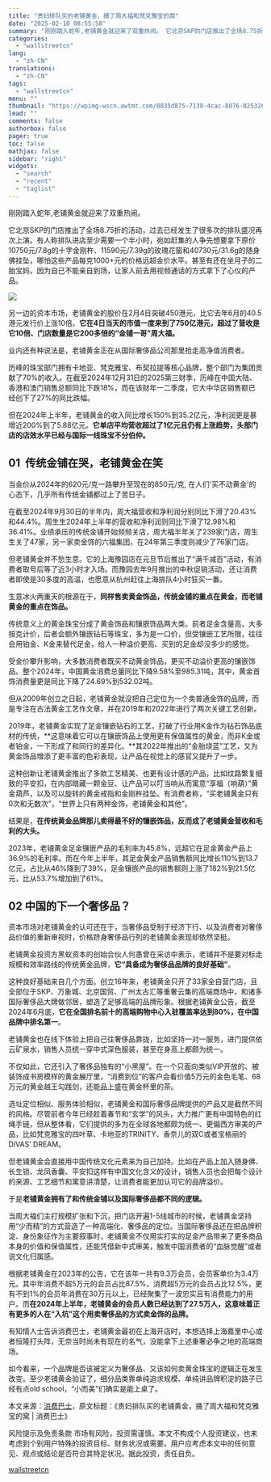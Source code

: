 ```yaml
---
title: "贵妇排队买的老铺黄金，捅了周大福和梵克雅宝的窝"
date: "2025-02-10 08:55:58"
summary: "刚刚踏入蛇年,老铺黄金就迎来了双重热闹。 它北京SKP的门店推出了全场8.75折的活动，过去已经发生..."
categories:
  - "wallstreetcn"
lang:
  - "zh-CN"
translations:
  - "zh-CN"
tags:
  - "wallstreetcn"
menu: ""
thumbnail: "https://wpimg-wscn.awtmt.com/8835d875-7138-4cac-8076-825326159d84.jpeg"
lead: ""
comments: false
authorbox: false
pager: true
toc: false
mathjax: false
sidebar: "right"
widgets:
  - "search"
  - "recent"
  - "taglist"
---
```


刚刚踏入蛇年,老铺黄金就迎来了双重热闹。

它北京SKP的门店推出了全场8.75折的活动，过去已经发生了很多次的排队盛况再次上演。有人称排队进店至少需要一个半小时，宛如赶集的人争先想要拿下原价10750元/7.8g的十字金刚杵、11590元/7.39g的玫瑰花窗和40730元/31.6g的随身佛挂坠，哪怕这些产品每克1000+元的价格远超金价水平。甚至有还在坐月子的二胎宝妈，因为自己不能亲自到场，让家人前去用视频通话的方式拿下了心仪的产品。

![](https://wpimg-wscn.awtmt.com/d7b2cf98-fe3a-4e89-91f2-e2154dc235f0.png)

另一边的资本市场，老铺黄金的股价在2月4日突破450港元，比它去年6月的40.5港元发行价上涨10倍。**它在4日当天的市值一度来到了750亿港元，超过了营收是它10倍、门店数量是它200多倍的“金铺一哥”周大福。**

业内还有种说法是，老铺黄金正在从国际奢侈品公司那里抢走高净值消费者。

历峰的珠宝部门拥有卡地亚、梵克雅宝、布契拉提等核心品牌，整个部门为集团贡献了70%的收入。在截至2024年12月31日的2025第三财季，历峰在中国大陆、香港和澳门销售总额同比下跌18%，而在该财年一二季度，它大中华区销售额已经创下了27%的同比跌幅。

但在2024年上半年，老铺黄金的收入同比增长150%到35.2亿元，净利润更是暴增近200%到了5.88亿元。**它单店平均营收超过了1亿元且仍有上涨趋势，头部门店的店效水平已经与国际一线珠宝不分伯仲。**

01  传统金铺在哭，老铺黄金在笑
-----------------

当金价从2024年的620元/克一路攀升至现在的850元/克, 在人们'买不动黄金'的心态下，几乎所有传统金铺都过上了苦日子。

在截至2024年9月30日的半年内，周大福营收和净利润分别同比下滑了20.43%和44.4%。周生生2024年上半年的营收和净利润则同比下滑了12.98%和36.41%。业绩承压的传统金铺开始频频关店，周大福半年关了239家门店，周生生关了47家，另一家卖金饰的六福集团，在24年第三季度则减少了76家门店。

但老铺黄金并不愁生意。它的上海豫园店在元旦节后推出了“满千减百”活动，有消费者取号后等了近3小时才入场。而豫园去年9月推出的中秋促销活动，还让消费者即使是30多度的高温，也愿意从杭州赶往上海排队4小时狂买一番。

生意冰火两重天的根源在于，**同样售卖黄金饰品，传统金铺的重点在黄金，而老铺黄金的重点在饰品。**

传统意义上的黄金珠宝分成了黄金饰品和镶嵌饰品两大类。前者足金含量高，大多按克计价，后者会额外镶嵌钻石等珠宝，多为是一口价，但受镶嵌工艺所限，往往会用铂金、K金来替代足金，给人一种溢价更高、买到的足金却没多少的感觉。

受金价攀升影响，大多数消费者既买不动黄金饰品，更买不动溢价更高的镶嵌饰品。整个2024年，中国黄金消费总量同比下降9.58%至985.31吨，其中，黄金首饰消费量更是同比下降了24.69%到532.02吨。

但从2009年创立之日起，老铺黄金就没把自己定位为一个卖普通金饰的品牌，而是专注在古法黄金工艺作文章，并在2019年和2022年进行了两次关键工艺创新。

2019年，老铺黄金实现了足金镶嵌钻石的工艺，打破了行业用K金作为钻石饰品底材的传统，**这意味着它可以在镶嵌饰品上使用更有保值属性的黄金，而非K金或者铂金，一下形成了和同行的差异化。**其2022年推出的“金胎烧蓝”工艺，又为黄金饰品增添了更丰富的色彩表现，让产品在视觉上的感官又提升了一步。

这种创新让老铺黄金推出了多款工艺精美、也更有设计感的产品，比如纹路繁复细致的平安扣，在内部暗藏一颗金豆、让产品可以叮当响从而寓意“享福（响葫）”黄金葫芦，以及可以旋转的黄金戒指和金刚杵挂坠。有消费者称，“买老铺黄金只有0次和无数次”，“世界上只有两种金饰，老铺黄金和其他”。

结果是，**在传统黄金品牌那儿卖得最不好的镶嵌饰品，反而成了老铺黄金营收和毛利的大头。**

2023年，老铺黄金足金镶嵌产品的毛利率为45.8%，远超它在足金黄金产品上36.9%的毛利率。而在今年上半年，其足金黄金产品销售额同比增长110%到13.7亿元，占比从46%降到了39%，足金镶嵌产品的销售额则上涨了182%到21.5亿元，比从53.7%增加到了61%。

02 **中国的下一个奢侈品？**
-----------------

资本市场对老铺黄金的认可还在于，当奢侈品受制于经济下行、以及消费者对奢侈品价值的重新审视时，价格跻身奢侈品行列的老铺黄金表现却依然坚挺。

老铺黄金投资方黑蚁资本的创始合伙人何愚曾在采访中表示，老铺并不是要对标走规模和效率路线的传统黄金品牌，**它“具备成为奢侈品品牌的良好基础”**。

这种良好基础来自几个方面。创立16年来，老铺黄金只开了33家全自营门店，且全部位于SKP、万象城、北京国贸、广州太古汇等重奢云集的高端商场中，和诸多国际奢侈品大牌做邻居，塑造了足够高端的品牌形象。根据老铺黄金公告，截至2024年6月底，**它在全国排名前十的高端购物中心入驻覆盖率达到80%，在中国品牌中排名第一**。

老铺黄金也在线下体验上把自己往奢侈品靠拢，比如坚持一对一服务，进门提供依云矿泉水，销售人员统一穿中式深色服装，甚至在身高上都颇为统一。

不仅如此，它还引入了奢侈品独有的“小黑屋”。在一个只面向类似VIP开放的、被装饰成书房模样的黄金展厅里，“消费到位”的客户会看价值5万元的金色毛笔、68万元的黄金越王勾践剑，还能品上盛在黄金杯里的茶。

选址定位相似、服务体验相似，老铺黄金和国际奢侈品牌提供的产品又是截然不同的风格。尽管前者今年已经趁着春节和“玄学”的风头，大力推广更有中国特色的红绳手链，但从整体看，它们提供的多为在全球各地都颇为统一、更偏西方审美的产品，比如梵克雅宝的四叶草、卡地亚的TRINITY、香奈儿的双C或者宝格丽的DIVAS’ DREAM。

但老铺黄金会直接用中国传统文化元素来为自己加持。比如在产品上加入随身佛、长生锁、龙凤香囊、平安扣这样有中国文化含义的设计，销售人员也会把每个设计的来源、工艺细节和寓意讲清楚，让消费者能更加认可它的品牌溢价。

于是**老铺黄金拥有了和传统金铺以及国际奢侈品都不同的逻辑。**

当周大福们主打规模扩张和下沉，把门店开遍1-5线城市的时候，老铺黄金坚持用“少而精”的方式营造了一种高端化、奢侈品的定位。当国际奢侈品还在把品牌积淀、身份象征作为主要叙事时，老铺黄金不仅用实打实的足金产品带来了更多商品本身的价值和保值属性，还能凭借新中式审美，触发中国消费者的“血脉觉醒”或者说文化归属感。

根据老铺黄金在2023年的公告，它在该年一共有9.3万会员，会员客单价为3.4万元。其中年消费不超5万元的会员占比87.5%，消费超5万元的会员占比12.5%，更有不到1%的会员年消费在30万元以上，已经聚集了一波忠实且有消费能力的用户。而**在2024年上半年，老铺黄金的会员人数已经达到了27.5万人，这意味着正有更多的人在“入坑”这个用卖奢侈品的方式卖金饰的品牌。**

有知情人士告诉消费巴士，老铺黄金最初在上海开店时，本想选择上海嘉里中心或者恒隆打头阵，无奈当时尚未有现在的名气，没能拿下上述重奢必争之地的高端商场。

如今看来，一个品牌是否该被定义为奢侈品、又该如何卖黄金珠宝的逻辑正在发生改变。至少老铺黄金验证了，细分品类靠单纯追求规模、单纯讲品牌积淀的路子已经有点old school，“小而美”们确实是能上桌了。

本文来源：[消费巴士](https://mp.weixin.qq.com/s?__biz=MzIyNjM3MzA2Mw==&mid=2247486733&idx=1&sn=a8131d9034db18a423b119d0bc0c32d2&chksm=e9e510a20c9d2ece816190716594b9744aad6822b37f576ac04c26f8b2ce16e47c5a5f8316e9&mpshare=1&scene=23&srcid=0209im0ecnKJewFyxn0hUTJt&sharer_shareinfo=12a7f0b9c00ff4b5a05ff38b5c7cc962&sharer_shareinfo_first=02e03d189cc459d067599ee9a17b13bc#rd)，原文标题：《贵妇排队买的老铺黄金，捅了周大福和梵克雅宝的窝 | 消费巴士》

风险提示及免责条款
市场有风险，投资需谨慎。本文不构成个人投资建议，也未考虑到个别用户特殊的投资目标、财务状况或需要。用户应考虑本文中的任何意见、观点或结论是否符合其特定状况。据此投资，责任自负。

[wallstreetcn](https://wallstreetcn.com/articles/3740686)
